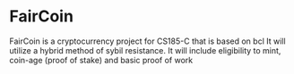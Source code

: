 # FairCoin
FairCoin is a cryptocurrency project for CS185-C that is based on bcl
It will utilize a hybrid method of sybil resistance.
It will include eligibility to mint, coin-age (proof of stake) and basic proof of work
